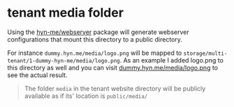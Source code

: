# tenant media folder

Using the [hyn-me/webserver](http://github.com/hyn-me/webserver) package will generate webserver configurations
that mount this directory to a public directory.

For instance `dummy.hyn.me/media/logo.png` will be mapped to `storage/multi-tenant/1-dummy-hyn-me/media/logo.png`.
As an example I added logo.png to this directory as well and you can visit 
[dummy.hyn.me/media/logo.png](http://dummy.hyn.me/media/logo.png) to see the actual result.

> The folder `media` in the tenant website directory will be publicly available as if its' location is `public/media/`